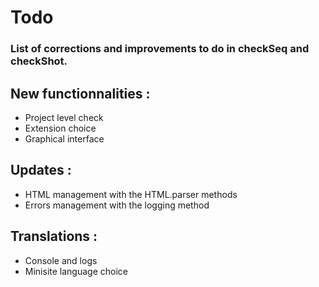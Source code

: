 # Todo
### List of corrections and improvements to do in checkSeq and checkShot. ###

## New functionnalities :
- Project level check
- Extension choice
- Graphical interface

## Updates :
- HTML management with the HTML.parser methods
- Errors management with the logging method

## Translations :
- Console and logs
- Minisite language choice


